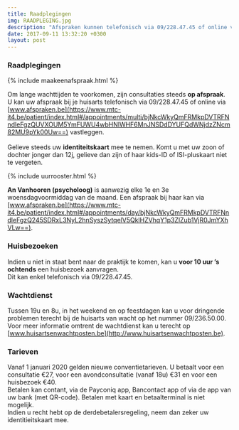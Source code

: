 ```yaml
---
title: Raadplegingen
img: RAADPLEGING.jpg
description: "Afspraken kunnen telefonisch via 09/228.47.45 of online via www.afspraken.be gemaakt worden."
date: 2017-09-11 13:32:20 +0300
layout: post
---
```



### Raadplegingen

{% include maakeenafspraak.html %}

Om lange wachttijden te voorkomen, zijn consultaties steeds **op afspraak**. <br>
U kan uw afspraak bij je huisarts telefonisch via 09/228.47.45 of online via [www.afspraken.be](https://www.mtc-it4.be/patient/index.html#/appointments/multi/bjNkcWkyQmFRMkpDVTRFNndleFgzQUVXOUM5YmFUWU4wbHNlWHF6MnJNSDdDYUFQdWNjdzZNcm82MU9pYk00Uw==) vastleggen.<br> <br>
Gelieve steeds uw **identiteitskaart** mee te nemen. Komt u met uw zoon of dochter jonger dan 12j, gelieve dan zijn of haar kids-ID of ISI-pluskaart niet te vergeten.

{% include uurrooster.html %}

**An Vanhooren (psycholoog)** is aanwezig elke 1e en 3e woensdagvoormiddag van de maand. Een afspraak bij haar kan via   [www.afspraken.be](https://www.mtc-it4.be/patient/index.html#/appointments/day/bjNkcWkyQmFRMkpDVTRFNndleFgzQ245SDRxL3NyL2hnSyszSytqelV5QklHZVhqY1p3ZlZub1VjR0JmYXhVLw==).

### Huisbezoeken

Indien u niet in staat bent naar de praktijk te komen, kan u **voor 10 uur ’s ochtends** een huisbezoek aanvragen. <br>
Dit kan enkel telefonisch via 09/228.47.45.


### Wachtdienst

Tussen 19u en 8u, in het weekend en op feestdagen kan u voor dringende problemen terecht bij de huisarts van wacht op het nummer 09/236.50.00. <br>
Voor meer informatie omtrent de wachtdienst kan u terecht op [www.huisartsenwachtposten.be](http://www.huisartsenwachtposten.be).

### Tarieven
Vanaf 1 januari 2020 gelden nieuwe conventietarieven. U betaalt voor een consultatie €27, voor een avondconsultatie (vanaf 18u) €31 en voor een huisbezoek €40. <br>
Betalen kan contant, via de Payconiq app, Bancontact app of via de app van uw bank (met QR-code). Betalen met kaart en betaalterminal is niet mogelijk. <br>
Indien u recht hebt op de derdebetalersregeling, neem dan zeker uw identitieitskaart mee.
